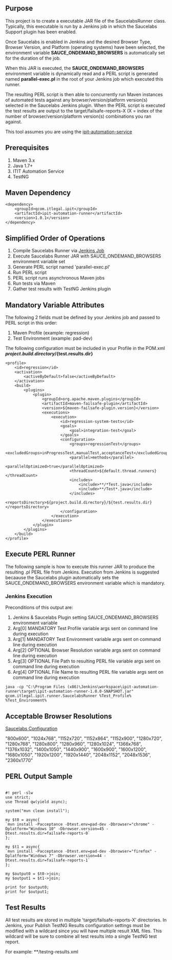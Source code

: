 ## Purpose

This project is to create a executable JAR file of the SaucelabsRunner class.  Typically, this executable is run by a 
Jenkins job in which the Saucelabs Support plugin has been enabled.  

Once Saucelabs is enabled in Jenkins and the desired Browser Type, Browser Version, and Platform (operating systems) 
have been selected, the environment variable **SAUCE_ONDEMAND_BROWSERS** is automatically set for the 
duration of the job. 

When this JAR is executed, the **SAUCE_ONDEMAND_BROWSERS** environment variable is dynamically read and a PERL script 
is generated named **parallel-exec.pl** in the root of your Jenkins job which executed this runner.

The resulting PERL script is then able to concurrently run Maven instances of automated tests 
against any browser/version/platform version(s) selected in the Saucelabs Jenkins plugin. When the PERL script is 
executed the test results are output to the target/failsafe-reports-X (X = index of the number of 
browser/version/platform version(s) combinations you ran against.

This tool assumes you are using the [ipit-automation-service](http://toautoweb2.na.qualcomm.com:8080/job/ipit-automation-service/)

## Prerequisites

1. Maven 3.x
2. Java 1.7+
3. ITIT Automation Service
4. TestNG

## Maven Dependency

```
<dependency>
    <groupId>qcom.itlegal.ipit</groupId>
    <artifactId>ipit-automation-runner</artifactId>
    <version>1.0.1</version>
</dependency>
```

## Simplified Order of Operations

1. Compile Saucelabs Runner via [Jenkins Job](http://toautoweb2.na.qualcomm.com:8080/job/ipit-automation-runner/)
2. Execute Saucelabs Runner JAR with SAUCE_ONDEMAND_BROWSERS environment variable set
3. Generate PERL script named 'parallel-exec.pl'
4. Run PERL script
5. PERL script runs asynchronous Maven jobs
6. Run tests via Maven
7. Gather test results with TestNG Jenkins plugin


## Mandatory Variable Attributes

The following 2 fields must be defined by your Jenkins job and passed to PERL script in this order:

1. Maven Profile  (example: regression)
2. Test Environment (example: pad-dev)

The following configuration must be included in your Profile in the POM.xml
    **<reportsDirectory>${project.build.directory}/${test.results.dir}</reportsDirectory>**
    
```
<profile>
    <id>regression</id>
    <activation>
        <activeByDefault>false</activeByDefault>
    </activation>
    <build>
        <plugins>
            <plugin>
                <groupId>org.apache.maven.plugins</groupId>
                <artifactId>maven-failsafe-plugin</artifactId>
                <version>${maven-failsafe-plugin.version}</version>
                <executions>
                    <execution>
                        <id>regression-system-tests</id>
                        <goals>
                            <goal>integration-test</goal>
                        </goals>
                        <configuration>
                            <groups>regressionTest</groups>
                            <excludedGroups>inProgressTest,manualTest,acceptanceTest</excludedGroups>
                            <parallel>methods</parallel>
                            <parallelOptimized>true</parallelOptimized>
                            <threadCount>${default.thread.runners}</threadCount>
                            <includes>
                                <include>**/*Test.java</include>
                                <include>**/Test*.java</include>
                            </includes>
                            <reportsDirectory>${project.build.directory}/${test.results.dir}</reportsDirectory>
                        </configuration>
                    </execution>
                </executions>
            </plugin>
        </plugins>
    </build>
</profile>
```    

## Execute PERL Runner
The following sample is how to execute this runner JAR to produce the resulting .pl PERL file from Jenkins.  Execution
from Jenkins is suggested becaause the Saucelabs plugin automatically sets the SAUCE_ONDEMAND_BROWSERS environment 
variable which is mandatory.

### Jenkins Execution
Preconditions of this output are:

1. Jenkins & Saucelabs Plugin setting SAUCE_ONDEMAND_BROWSERS environment variable
2. Arg[0] MANDATORY Test Profile variable args sent on command line during execution
3. Arg[1] MANDATORY Test Environment variable args sent on command line during execution
4. Arg[2] OPTIONAL Browser Resolution variable args sent on command line during execution
5. Arg[3] OPTIONAL File Path to resulting PERL file variable args sent on command line during execution
6. Arg[4] OPTIONAL File Name to resulting PERL file variable args sent on command line during execution

```
java -cp "C:\Program Files (x86)\Jenkins\workspace\ipit-automation-runner\target\ipit-automation-runner-1.0.0-SNAPSHOT.jar" qcom.itlegal.ipit.runner.SaucelabsRunner %Test_Profile% %Test_Environment%
```

## Acceptable Browser Resolutions
[Saucelabs Configuration](https://docs.saucelabs.com/reference/test-configuration/)

"800x600", "1024x768", "1152x720", "1152x864", "1152x900", "1280x720", "1280x768", "1280x800", "1280x960",
"1280x1024", "1366x768", "1376x1032", "1400x1050", "1440x900", "1600x900", "1600x1200", "1680x1050",
"1920x1200", "1920x1440", "2048x1152", "2048x1536", "2360x1770"

## PERL Output Sample

```

#! perl -slw
use strict;
use Thread qw(yield async);

system("mvn clean install");

my $t0 = async{
`mvn install -Pacceptance -Dtest.env=pad-dev -Dbrowser="chrome" -Dplatform="Windows 10" -Dbrowser.version=45 -Dtest.results.dir=failsafe-reports-0`
};

my $t1 = async{
`mvn install -Pacceptance -Dtest.env=pad-dev -Dbrowser="firefox" -Dplatform="Windows 7" -Dbrowser.version=44 -Dtest.results.dir=failsafe-reports-1`
};

my $output0 = $t0->join;
my $output1 = $t1->join;

print for $output0;
print for $output1;

```

## Test Results

All test results are stored in multiple 'target/failsafe-reports-X' directories.  In Jenkins, your Publish TestNG 
Results configuration settings must be modified with a wildcard since you will have multiple result XML files.  This
wildcard will be sure to combine all test results into a single TestNG test report.

For example: **/testng-results.xml
